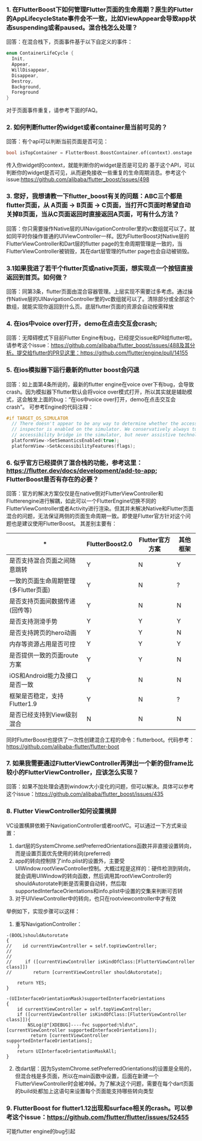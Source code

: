 ### 1. 在FlutterBoost下如何管理Flutter页面的生命周期？原生的Flutter的AppLifecycleState事件会不一致，比如ViewAppear会导致app状态suspending或者paused。混合栈怎么处理？
回答：在混合栈下，页面事件基于以下自定义的事件：
```dart
enum ContainerLifeCycle {
  Init,
  Appear,
  WillDisappear,
  Disappear,
  Destroy,
  Background,
  Foreground
}
```
对于页面事件重复，请参考下面的FAQ。
### 2. 如何判断flutter的widget或者container是当前可见的？
回答：有个api可以判断当前页面是否可见：
```dart
bool isTopContainer = FlutterBoost.BoostContainer.of(context).onstage
```
传入你widget的context，就能判断你的widget是否是可见的
基于这个API，可以判断你的widget是否可见，从而避免接收一些重复的生命周期消息。参考这个issue:https://github.com/alibaba/flutter_boost/issues/498

### 3. 您好，我想请教一下flutter_boost有关的问题：ABC三个都是flutter页面，从 A页面 -> B页面 -> C页面，当打开C页面时希望自动关掉B页面，当从C页面返回时直接返回A页面，可有什么方法？
回答：你只需要操作Native层的UINavigationController里的vc数组就可以了。就如同平时你操作普通的UIViewController一样。因为FlutterBoost对Native层的FlutterViewController和Dart层的flutter page的生命周期管理是一致的，当FlutterViewController被销毁，其在dart层管理的flutter page也会自动被销毁。

### 3.1如果我进了若干个flutter页或native页面，想实现点一个按钮直接返回到首页。如何做？
回答：同第3条，flutter页面由混合容器管理。上层实现不需要过多考虑。通过操作Native层的UINavigationController里的vc数组就可以了。清除部分或全部这个数组，就能实现你返回到什么页。底层flutter页面的资源会自动按需释放

### 4. 在ios中voice over打开，demo在点击交互会crash;
回答：无障碍模式下目前Flutter Engine有bug，已经提交issue和PR给flutter啦。请参考这个issue：https://github.com/alibaba/flutter_boost/issues/488及其分析。提交给flutter的PR见这里：https://github.com/flutter/engine/pull/14155

### 5. 在ios模拟器下运行最新的flutter boost会闪退
回答：如上面第4条所说的，最新的flutter engine在voice over下有bug，会导致crash。因为模拟器下flutter默认会将voice over模式打开，所以其实就是辅助模式，这会触发上面的bug：“在ios中voice over打开，demo在点击交互会crash”。
可参考Engine的代码注释：
```c++
#if TARGET_OS_SIMULATOR
  // There doesn't appear to be any way to determine whether the accessibility
  // inspector is enabled on the simulator. We conservatively always turn on the
  // accessibility bridge in the simulator, but never assistive technology.
  platformView->SetSemanticsEnabled(true);
  platformView->SetAccessibilityFeatures(flags);
```

### 6. 似乎官方已经提供了混合栈的功能，参考这里：https://flutter.dev/docs/development/add-to-app; FlutterBoost是否有存在的必要？
回答：官方的解决方案仅仅是在native侧对FlutterViewController和Flutterengine进行解耦，如此可以一个FlutterEngine切换不同的FlutterViewController或者Activity进行渲染。但其并未解决Native和Flutter页面混合的问题，无法保证两侧的页面生命周期一致。即使是Flutter官方针对这个问题也是建议使用FlutterBoost。
其差别主要有：

|*|FlutterBoost2.0	|Flutter官方方案	|其他框架|
|----|----|----|----|
|是否支持混合页面之间随意跳转	|Y	|N	|Y|
|一致的页面生命周期管理(多Flutter页面)	|Y	|N	|?|
|是否支持页面间数据传递(回传等)	|Y	|N	|N|
|是否支持测滑手势	|Y	|Y	|Y|
|是否支持跨页的hero动画	|Y	|Y	|N|
|内存等资源占用是否可控	|Y	|Y	|Y|
|是否提供一致的页面route方案	|Y	|Y	|N|
|iOS和Android能力及接口是否一致	|Y	|N	|N|
|框架是否稳定，支持Flutter1.9	|Y	|N	|?|
|是否已经支持到View级别混合	|N	|N	|N|

同时FlutterBoost也提供了一次性创建混合工程的命令：flutterboot。代码参考：https://github.com/alibaba-flutter/flutter-boot

### 7. 如果我需要通过FlutterViewController再弹出一个新的但frame比较小的FlutterViewController，应该怎么实现？
回答：如果不加处理会遇到window大小变化的问题，但可以解决。具体可以参考这个issue：https://github.com/alibaba/flutter_boost/issues/435

### 8. Flutter ViewController如何设置横屏
VC设置横屏依赖于NavigationController或者rootVC。可以通过一下方式来设置：
1. dart层的SystemChrome.setPreferredOrientations函数并非直接设置转向，而是设置页面优先使用的转向(preferred)
2. app的转向控制除了info.plist的设置外，主要受UIWindow.rootViewController控制。大概过程是这样的：硬件检测到转向，就会调用UIWindow的转向函数，然后调用其rootViewController的shouldAutorotate判断是否需要自动转，然后取supportedInterfaceOrientations和info.plist中设置的交集来判断可否转
3. 对于UIViewController中的转向，也只在rootviewcontroller中才有效

举例如下，实现步骤可以这样：
1. 重写NavigationController：
```objc
-(BOOL)shouldAutorotate
{
//    id currentViewController = self.topViewController;
//
//
//     if ([currentViewController isKindOfClass:[FlutterViewController class]])
//        return [currentViewController shouldAutorotate];

    return YES;
}

-(UIInterfaceOrientationMask)supportedInterfaceOrientations
{
    id currentViewController = self.topViewController;
    if ([currentViewController isKindOfClass:[FlutterViewController class]]){
        NSLog(@"[XDEBUG]----fvc supported:%ld\n",[currentViewController supportedInterfaceOrientations]);
         return [currentViewController supportedInterfaceOrientations];
    }
    return UIInterfaceOrientationMaskAll;
}
```
2. 改dart层：因为SystemChrome.setPreferredOrientations的设置是全局的，但混合栈是多页面，所以在main函数中设置，后面在新建一个FlutterViewController时会被冲掉。为了解决这个问题，需要在每个dart页面的build处都加上这语句来设置每个页面能支持哪些转向类型

### 9. FlutterBoost for flutter1.12出现和surface相关的crash。可以参考这个issue：https://github.com/flutter/flutter/issues/52455
可能flutter engine的bug引起
